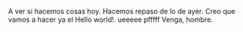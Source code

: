 A ver si hacemos cosas hoy.
Hacemos repaso de lo de ayer. 
Creo que vamos a hacer ya el Hello world!. ueeeee
pfffff Venga, hombre. 

